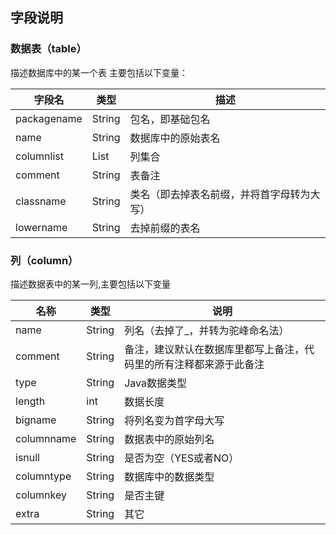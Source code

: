 

## 字段说明

### 数据表（table）

描述数据库中的某一个表 主要包括以下变量：

| 字段名         | 类型           | 描述                    |
| ----------- | ------------ | --------------------- |
| packagename | String       | 包名，即基础包名              |
| name        | String       | 数据库中的原始表名             |
| columnlist  | List<Column> | 列集合                   |
| comment     | String       | 表备注                   |
| classname   | String       | 类名（即去掉表名前缀，并将首字母转为大写） |
| lowername   | String       | 去掉前缀的表名               |

### 列（column）

描述数据表中的某一列,主要包括以下变量

| 名称         | 类型     | 说明                                |
| ---------- | ------ | --------------------------------- |
| name       | String | 列名（去掉了_，并转为驼峰命名法）                 |
| comment    | String | 备注，建议默认在数据库里都写上备注，代码里的所有注释都来源于此备注 |
| type       | String | Java数据类型                          |
| length     | int    | 数据长度                              |
| bigname    | String | 将列名变为首字母大写                        |
| columnname | String | 数据表中的原始列名                         |
| isnull     | String | 是否为空（YES或者NO）                     |
| columntype | String | 数据库中的数据类型                         |
| columnkey  | String | 是否主键                              |
| extra      | String | 其它                                |
